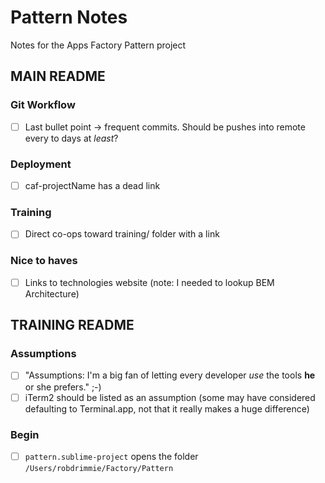 Pattern Notes
=============
Notes for the Apps Factory Pattern project

## MAIN README
### Git Workflow
- [ ] Last bullet point -> frequent commits. Should be pushes into remote every to days at *least*?

### Deployment
- [ ] caf-projectName has a dead link

### Training
- [ ] Direct co-ops toward training/ folder with a link

### Nice to haves
- [ ] Links to technologies website (note: I needed to lookup BEM Architecture)

## TRAINING README
### Assumptions
- [ ] "Assumptions: I'm a big fan of letting every developer *use* the tools **he** or she prefers." ;-)
- [ ] iTerm2 should be listed as an assumption (some may have considered defaulting to Terminal.app, not that it really makes a huge difference)

### Begin
- [ ] `pattern.sublime-project` opens the folder `/Users/robdrimmie/Factory/Pattern`
